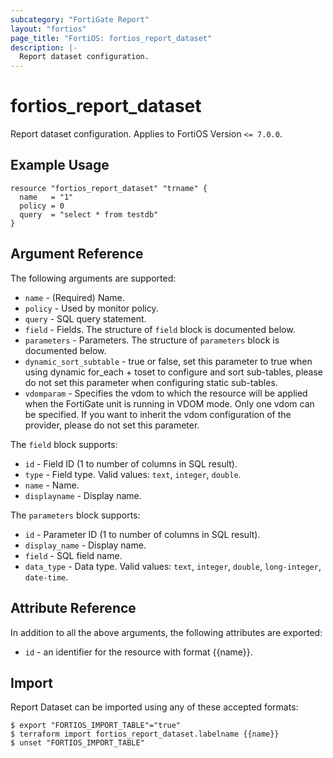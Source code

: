 ```yaml
---
subcategory: "FortiGate Report"
layout: "fortios"
page_title: "FortiOS: fortios_report_dataset"
description: |-
  Report dataset configuration.
---
```


# fortios_report_dataset
Report dataset configuration. Applies to FortiOS Version `<= 7.0.0`.

## Example Usage

```hcl
resource "fortios_report_dataset" "trname" {
  name   = "1"
  policy = 0
  query  = "select * from testdb"
}
```

## Argument Reference

The following arguments are supported:

* `name` - (Required) Name.
* `policy` - Used by monitor policy.
* `query` - SQL query statement.
* `field` - Fields. The structure of `field` block is documented below.
* `parameters` - Parameters. The structure of `parameters` block is documented below.
* `dynamic_sort_subtable` - true or false, set this parameter to true when using dynamic for_each + toset to configure and sort sub-tables, please do not set this parameter when configuring static sub-tables.
* `vdomparam` - Specifies the vdom to which the resource will be applied when the FortiGate unit is running in VDOM mode. Only one vdom can be specified. If you want to inherit the vdom configuration of the provider, please do not set this parameter.

The `field` block supports:

* `id` - Field ID (1 to number of columns in SQL result).
* `type` - Field type. Valid values: `text`, `integer`, `double`.
* `name` - Name.
* `displayname` - Display name.

The `parameters` block supports:

* `id` - Parameter ID (1 to number of columns in SQL result).
* `display_name` - Display name.
* `field` - SQL field name.
* `data_type` - Data type. Valid values: `text`, `integer`, `double`, `long-integer`, `date-time`.


## Attribute Reference

In addition to all the above arguments, the following attributes are exported:
* `id` - an identifier for the resource with format {{name}}.

## Import

Report Dataset can be imported using any of these accepted formats:
```
$ export "FORTIOS_IMPORT_TABLE"="true"
$ terraform import fortios_report_dataset.labelname {{name}}
$ unset "FORTIOS_IMPORT_TABLE"
```
